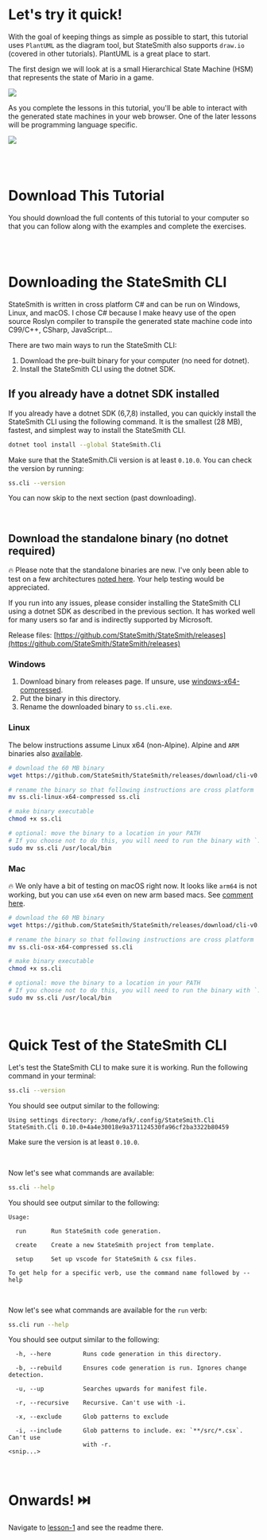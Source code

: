 # Let's try it quick!
With the goal of keeping things as simple as possible to start, this tutorial uses `PlantUML` as the diagram tool, but StateSmith also supports `draw.io` (covered in other tutorials). PlantUML is a great place to start.

The first design we will look at is a small Hierarchical State Machine (HSM) that represents the state of Mario in a game.

![](docs/fsm.png)

As you complete the lessons in this tutorial, you'll be able to interact with the generated state machines in your web browser. One of the later lessons will be programming language specific.

![](docs/interact.gif)

<br>
<br>

# Download This Tutorial
You should download the full contents of this tutorial to your computer so that you can follow along with the examples and complete the exercises.


<br>
<br>

# Downloading the StateSmith CLI
StateSmith is written in cross platform C# and can be run on Windows, Linux, and macOS. I chose C# because I make heavy use of the open source Roslyn compiler to transpile the generated state machine code into C99/C++, CSharp, JavaScript...

There are two main ways to run the StateSmith CLI:
1. Download the pre-built binary for your computer (no need for dotnet).
2. Install the StateSmith CLI using the dotnet SDK.

## If you already have a dotnet SDK installed
If you already have a dotnet SDK (6,7,8) installed, you can quickly install the StateSmith CLI using the following command. It is the smallest (28 MB), fastest, and simplest way to install the StateSmith CLI.

```sh
dotnet tool install --global StateSmith.Cli
```
Make sure that the StateSmith.Cli version is at least `0.10.0`. You can check the version by running:

```sh
ss.cli --version
```

You can now skip to the next section (past downloading).




<br>

## Download the standalone binary (no dotnet required)
🔥 Please note that the standalone binaries are new. I've only been able to test on a few architectures [noted here](https://github.com/StateSmith/StateSmith/wiki/Binary-Files#platform-testing). Your help testing would be appreciated.

If you run into any issues, please consider installing the StateSmith CLI using a dotnet SDK as described in the previous section. It has worked well for many users so far and is indirectly supported by Microsoft.

Release files: [https://github.com/StateSmith/StateSmith/releases](https://github.com/StateSmith/StateSmith/releases)

### Windows
1. Download binary from releases page. If unsure, use [windows-x64-compressed](https://github.com/StateSmith/StateSmith/releases/download/cli-v0.11.0/ss.cli-win-x64-compressed.exe).
2. Put the binary in this directory.
3. Rename the downloaded binary to `ss.cli.exe`.

### Linux
The below instructions assume Linux x64 (non-Alpine). Alpine and `ARM` binaries also [available](https://github.com/StateSmith/StateSmith/releases).

```sh
# download the 60 MB binary
wget https://github.com/StateSmith/StateSmith/releases/download/cli-v0.11.0/ss.cli-linux-x64-compressed

# rename the binary so that following instructions are cross platform
mv ss.cli-linux-x64-compressed ss.cli

# make binary executable
chmod +x ss.cli

# optional: move the binary to a location in your PATH
# If you choose not to do this, you will need to run the binary with `./ss.cli`
sudo mv ss.cli /usr/local/bin
```

### Mac
🔥 We only have a bit of testing on macOS right now. It looks like `arm64` is not working, but you can use `x64` even on new arm based macs. See [comment here](https://github.com/StateSmith/StateSmith/issues/260#issuecomment-2210249795).


```sh
# download the 60 MB binary
wget https://github.com/StateSmith/StateSmith/releases/download/cli-v0.11.0/ss.cli-osx-x64-compressed

# rename the binary so that following instructions are cross platform
mv ss.cli-osx-x64-compressed ss.cli

# make binary executable
chmod +x ss.cli

# optional: move the binary to a location in your PATH
# If you choose not to do this, you will need to run the binary with `./ss.cli`
sudo mv ss.cli /usr/local/bin
```


<br>

# Quick Test of the StateSmith CLI
Let's test the StateSmith CLI to make sure it is working. Run the following command in your terminal:

```sh
ss.cli --version
```
You should see output similar to the following:

```
Using settings directory: /home/afk/.config/StateSmith.Cli
StateSmith.Cli 0.10.0+4a4e30018e9a371124530fa96cf2ba3322b80459
```

Make sure the version is at least `0.10.0`.

<br>

Now let's see what commands are available:

```sh
ss.cli --help
```

You should see output similar to the following:

```
Usage:

  run       Run StateSmith code generation.

  create    Create a new StateSmith project from template.
  
  setup     Set up vscode for StateSmith & csx files.

To get help for a specific verb, use the command name followed by --help
```

<br>

Now let's see what commands are available for the `run` verb:

```sh
ss.cli run --help
```

You should see output similar to the following:

```
  -h, --here         Runs code generation in this directory.

  -b, --rebuild      Ensures code generation is run. Ignores change detection.

  -u, --up           Searches upwards for manifest file.

  -r, --recursive    Recursive. Can't use with -i.

  -x, --exclude      Glob patterns to exclude

  -i, --include      Glob patterns to include. ex: `**/src/*.csx`. Can't use
                     with -r.
<snip...>
```

<br>




# Onwards! ⏭️
Navigate to [lesson-1](./lesson-1/README.md) and see the readme there.
